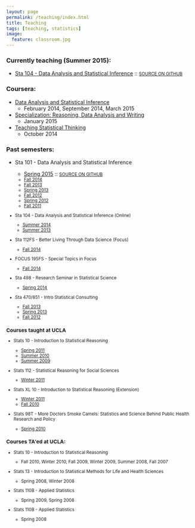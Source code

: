 ```yaml
---
layout: page
permalink: /teaching/index.html
title: Teaching
tags: [teaching, statistics]
image:
  feature: classroom.jpg
---
```


### Currently teaching (Summer 2015):

* [Sta 104 - Data Analysis and Statistical Inference](https://stat.duke.edu/courses/Summer15/sta104.01-1/) :: <small>[SOURCE ON GITHUB](https://github.com/mine-cetinkaya-rundel/sta104_su15)</small>

### Coursera:

* [Data Analysis and Statistical Inference](https://www.coursera.org/course/statistics)
    + February 2014, September 2014, March 2015
* [Specialization: Reasoning, Data Analysis and Writing](https://www.coursera.org/specialization/reasoning/8?utm_medium=courseDescripTop)
    + January 2015
* [Teaching Statistical Thinking](https://www.coursera.org/course/teachstats1)
    + October 2014

### Past semesters:

* Sta 101 - Data Analysis and Statistical Inference
    + [Spring 2015](https://stat.duke.edu/courses/Spring15/sta101.001/) :: <small>[SOURCE ON GITHUB](https://github.com/mine-cetinkaya-rundel/sta101_sp15)
    + [Fall 2014](https://stat.duke.edu/courses/Fall14/sta101.001/)
    + [Fall 2013](https://stat.duke.edu/courses/Fall13/sta101/)
    + [Spring 2013](https://stat.duke.edu/courses/Spring13/sta101.001/)
    + [Fall 2012](https://stat.duke.edu/courses/Fall12/sta101.001/)
    + [Spring 2012](https://stat.duke.edu/courses/Spring12/sta101.1/)
    + [Fall 2011](https://stat.duke.edu/courses/Fall11/sta101.02/)

* Sta 104 - Data Analysis and Statistical Inference (Online)
    + [Summer 2014](https://stat.duke.edu/courses/Summer14/sta104.01-1/)
    + [Summer 2013](https://stat.duke.edu/courses/Summer13/sta104.01-1/)

* Sta 112FS - Better Living Through Data Science (Focus)
    + [Fall 2014](https://stat.duke.edu/courses/Fall14/sta112.01/)

* FOCUS 195FS - Special Topics in Focus 
    + [Fall 2014](https://stat.duke.edu/courses/Fall14/sta112.01/idc/)

* Sta 498 - Research Seminar in Statistical Science
    + [Spring 2014](http://stat.duke.edu/courses/Spring14/sta498.01/)

* Sta 470/851 - Intro Statistical Consulting
    + [Fall 2013](http://stat.duke.edu/courses/Fall13/sta851/)
    + [Spring 2013](http://stat.duke.edu/courses/Spring13/sta851.01/)
    + [Fall 2012](http://stat.duke.edu/courses/Fall12/sta851)


### Courses taught at UCLA

* Stats 10 - Introduction to Statistical Reasoning
    + [Spring 2011](https://stat.duke.edu/~mc301/past_teaching/stats10s11.pdf)
    + [Summer 2010](https://stat.duke.edu/~mc301/past_teaching/stats10su10.pdf)
    + [Summer 2009](https://stat.duke.edu/~mc301/past_teaching/stats10su09.pdf)

* Stats 112 - Statistical Reasoning for Social Sciences
    + [Winter 2011](https://stat.duke.edu/~mc301/past_teaching/stats112w11.pdf)

* Stats XL 10 - Introduction to Statistical Reasoning (Extension)
    + [Winter 2011](https://stat.duke.edu/~mc301/past_teaching/statsXL10w11.pdf)
    + [Fall 2010](https://stat.duke.edu/~mc301/past_teaching/statsXL10f10.pdf)

* Stats 98T - More Doctors Smoke Camels: Statistics and Science Behind Public Health Research and Policy
    + [Spring 2010](https://stat.duke.edu/~mc301/past_teaching/stats98Ts10.pdf)

### Courses TA'ed at UCLA:

* Stats 10 - Introduction to Statistical Reasoning
    + Fall 2010, Winter 2010, Fall 2009, Winter 2009, Summer 2008, Fall 2007

* Stats 13 - Introduction to Statistical Methods for Life and Health Sciences
    + Spring 2008, Winter 2008

* Stats 110B - Applied Statistics
    + Spring 2009, Spring 2008

* Stats 110B - Applied Statistics
    + Spring 2008

